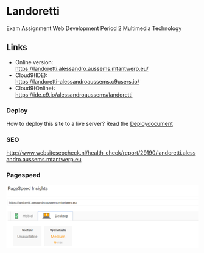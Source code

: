 # Landoretti
Exam Assignment Web Development Period 2 Multimedia Technology
## Links
- Online version:<br>
    https://landoretti.alessandro.aussems.mtantwerp.eu/
- Cloud9(IDE):<br>
    https://landoretti-alessandroaussems.c9users.io/
- Cloud9(Online): <br>
    https://ide.c9.io/alessandroaussems/landoretti
### Deploy
How to deploy this site to a live server?
Read the [Deploydocument](deploy.md)
### SEO
http://www.websiteseocheck.nl/health_check/report/29190/landoretti.alessandro.aussems.mtantwerp.eu
### Pagespeed
![](_other/screenshots/pagespeed.png)
